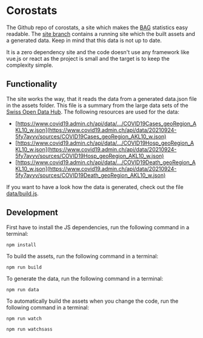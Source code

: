 # Corostats

The Github repo of corostats, a site which makes the [BAG](https://www.bag.admin.ch) statistics easy readable. The [site branch](https://github.com/corostats/corostats/tree/site) contains a running site which the built assets and a generated data. Keep in mind that this data is not up to date.

It is a zero dependency site and the code doesn't use any framework like vue.js or react as the project is small and the target is to keep the complexity simple.

## Functionality
The site works the way, that it reads the data from a generated data.json file in the assets folder. This file is a summary from the large data sets of the [Swiss Open Data Hub](https://opendata.swiss/en/dataset/covid-19-schweiz). The following resources are used for the data:

- [https://www.covid19.admin.ch/api/data/.../COVID19Cases_geoRegion_AKL10_w.json](https://www.covid19.admin.ch/api/data/20210924-5fy7avyv/sources/COVID19Cases_geoRegion_AKL10_w.json)
- [https://www.covid19.admin.ch/api/data/.../COVID19Hosp_geoRegion_AKL10_w.json](https://www.covid19.admin.ch/api/data/20210924-5fy7avyv/sources/COVID19Hosp_geoRegion_AKL10_w.json)
- [https://www.covid19.admin.ch/api/data/.../COVID19Death_geoRegion_AKL10_w.json](https://www.covid19.admin.ch/api/data/20210924-5fy7avyv/sources/COVID19Death_geoRegion_AKL10_w.json)

If you want to have a look how the data is generated, check out the file [data/build.js](https://github.com/corostats/corostats/blob/main/data/build.js).

## Development
First have to install the JS dependencies, run the following command in a terminal:

`npm install`

To build the assets, run the following command in a terminal:

`npm run build`

To generate the data, run the following command in a terminal:

`npm run data`

To automatically build the assets when you change the code, run the following command in a terminal:

`npm run watch`

`npm run watchsass`
